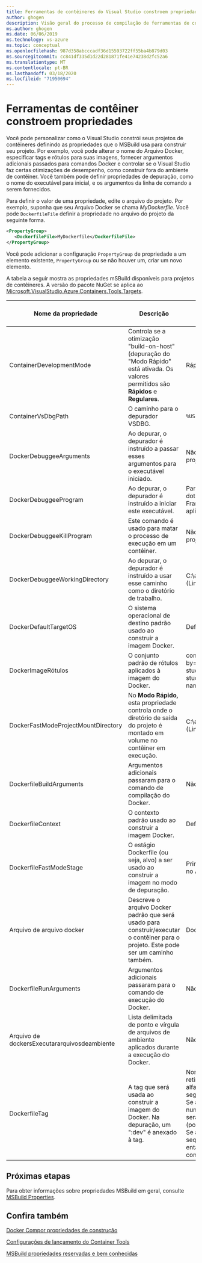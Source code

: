 ```yaml
---
title: Ferramentas de contêineres do Visual Studio constroem propriedades
author: ghogen
description: Visão geral do processo de compilação de ferramentas de contêiner
ms.author: ghogen
ms.date: 06/06/2019
ms.technology: vs-azure
ms.topic: conceptual
ms.openlocfilehash: 987d358abcccadf36d15593722ff55ba4b879d03
ms.sourcegitcommit: cc841df335d1d22d281871fe41e74238d2fc52a6
ms.translationtype: MT
ms.contentlocale: pt-BR
ms.lasthandoff: 03/18/2020
ms.locfileid: "71950694"
---
```

# <a name="container-tools-build-properties"></a>Ferramentas de contêiner constroem propriedades

Você pode personalizar como o Visual Studio constrói seus projetos de contêineres definindo as propriedades que o MSBuild usa para construir seu projeto. Por exemplo, você pode alterar o nome do Arquivo Docker, especificar tags e rótulos para suas imagens, fornecer argumentos adicionais passados para comandos Docker e controlar se o Visual Studio faz certas otimizações de desempenho, como construir fora do ambiente de contêiner. Você também pode definir propriedades de depuração, como o nome do executável para inicial, e os argumentos da linha de comando a serem fornecidos.

Para definir o valor de uma propriedade, edite o arquivo do projeto. Por exemplo, suponha que seu Arquivo Docker se chama *MyDockerfile*. Você pode `DockerfileFile` definir a propriedade no arquivo do projeto da seguinte forma.

```xml
<PropertyGroup>
   <DockerfileFile>MyDockerfile</DockerfileFile>
</PropertyGroup>
```

Você pode adicionar a configuração `PropertyGroup` de propriedade a um elemento existente, `PropertyGroup` ou se não houver um, criar um novo elemento.

A tabela a seguir mostra as propriedades mSBuild disponíveis para projetos de contêineres. A versão do pacote NuGet se aplica ao [Microsoft.VisualStudio.Azure.Containers.Tools.Targets](https://www.nuget.org/packages/Microsoft.VisualStudio.Azure.Containers.Tools.Targets/).

| Nome da propriedade | Descrição | Valor padrão  | Versão do pacote NuGet|
|---------------|-------------|----------------|----------------------|
| ContainerDevelopmentMode | Controla se a otimização "build-on-host" (depuração do "Modo Rápido" está ativada.  Os valores permitidos são **Rápidos** e **Regulares**. | Rápido |1.0.1872750 ou mais novo|
| ContainerVsDbgPath | O caminho para o depurador VSDBG. | `%USERPROFILE%\vsdbg\vs2017u5` |1.0.1985401 ou mais novo|
| DockerDebuggeeArguments | Ao depurar, o depurador é instruído a passar esses argumentos para o executável iniciado. | Não aplicável a ASP.NET projetos do Framework .NET |1.7.8 ou mais novo|
| DockerDebuggeeProgram | Ao depurar, o depurador é instruído a iniciar este executável. | Para projetos .NET Core: dotnet, ASP.NET .NET Framework projects: Não aplicável (IIS é sempre usado) |1.7.8 ou mais novo|
| DockerDebuggeeKillProgram | Este comando é usado para matar o processo de execução em um contêiner. | Não aplicável a ASP.NET projetos do Framework .NET |1.7.8 ou mais novo|
| DockerDebuggeeWorkingDirectory | Ao depurar, o depurador é instruído a usar esse caminho como o diretório de trabalho. | C:\app (Windows) ou /app (Linux) |1.7.8 ou mais novo|
| DockerDefaultTargetOS | O sistema operacional de destino padrão usado ao construir a imagem Docker. | Definido por Visual Studio. |1.0.1985401 ou mais novo|
| DockerImageRótulos | O conjunto padrão de rótulos aplicados à imagem do Docker. | com.microsoft.created-by=visual-studio;com.microsoft.visual-studio.project-name=$(MSBuildProjectName) |1.5.4 ou mais novo|
| DockerFastModeProjectMountDirectory|No **Modo Rápido,** esta propriedade controla onde o diretório de saída do projeto é montado em volume no contêiner em execução.|C:\app (Windows) ou /app (Linux)|1.9.2 ou mais novo|
| DockerfileBuildArguments | Argumentos adicionais passaram para o comando de compilação do Docker. | Não aplicável. |1.0.1872750 ou mais novo|
| DockerfileContext | O contexto padrão usado ao construir a imagem Docker. | Definido por Visual Studio. |1.0.1872750 ou mais novo|
| DockerfileFastModeStage | O estágio Dockerfile (ou seja, alvo) a ser usado ao construir a imagem no modo de depuração. | Primeiro estágio encontrado no Arquivo Docker (base) |
| Arquivo de arquivo docker | Descreve o arquivo Docker padrão que será usado para construir/executar o contêiner para o projeto. Este pode ser um caminho também. | Dockerfile |1.0.1872750 ou mais novo|
| DockerfileRunArguments | Argumentos adicionais passaram para o comando de execução do Docker. | Não aplicável. |1.0.1872750 ou mais novo|
| Arquivo de dockersExecutararquivosdeambiente | Lista delimitada de ponto e vírgula de arquivos de ambiente aplicados durante a execução do Docker. | Não aplicável. |1.0.1872750 ou mais novo|
| DockerfileTag | A tag que será usada ao construir a imagem do Docker. Na depuração, um ":dev" é anexado à tag. | Nome de montagem após a retirada de caracteres não alfanuméricos com as seguintes regras: <br/> Se a tag resultante for toda numérica, então "imagem" será inserida como um prefixo (por exemplo, imagem2314) <br/> Se a tag resultante for uma seqüência de string vazia, então "image" será usado como tag. |1.0.1872750 ou mais novo|

## <a name="next-steps"></a>Próximas etapas

Para obter informações sobre propriedades MSBuild em geral, consulte [MSBuild Properties](../msbuild/msbuild-properties.md).

## <a name="see-also"></a>Confira também

[Docker Compor propriedades de construção](docker-compose-properties.md)

[Configurações de lançamento do Container Tools](container-launch-settings.md)

[MSBuild propriedades reservadas e bem conhecidas](../msbuild/msbuild-reserved-and-well-known-properties.md)
